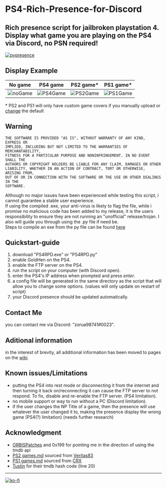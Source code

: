 ﻿# PS4-Rich-Presence-for-Discord
 Rich presence script for jailbroken playstation 4.  
 Display what game you are playing on the PS4 via Discord, no PSN required!  
 ---
 [![pypresence](https://img.shields.io/badge/using-pypresence-00bb88.svg?style=for-the-badge&logo=discord&logoWidth=20)](https://github.com/qwertyquerty/pypresence)

## Display Example
No game 	| 	PS4 game 	|	PS2 game* 	|	PS1 game* 	|
 -----------|---------------|---------------|---------------|
 ![noGame](https://i.imgur.com/MTrBFew.png) | ![PS4Game](https://i.imgur.com/gtIW76h.png) | ![PS2Game](https://i.imgur.com/riihpST.png) 	| ![PS1Game](https://i.imgur.com/CRRjGFZ.png) 	|  
 
\* PS2 and PS1 will only have custom game covers if you manually upload or [change](https://github.com/zorua98741/PS4-Rich-Presence-for-Discord/wiki#changing-image) the default 

## Warning
```
THE SOFTWARE IS PROVIDED "AS IS", WITHOUT WARRANTY OF ANY KIND, EXPRESS OR
IMPLIED, INCLUDING BUT NOT LIMITED TO THE WARRANTIES OF MERCHANTABILITY,
FITNESS FOR A PARTICULAR PURPOSE AND NONINFRINGEMENT. IN NO EVENT SHALL THE
AUTHORS OR COPYRIGHT HOLDERS BE LIABLE FOR ANY CLAIM, DAMAGES OR OTHER
LIABILITY, WHETHER IN AN ACTION OF CONTRACT, TORT OR OTHERWISE, ARISING FROM,
OUT OF OR IN CONNECTION WITH THE SOFTWARE OR THE USE OR OTHER DEALINGS IN THE
SOFTWARE.
```  
Although no major issues have been experienced while testing this script, i cannot guarantee a stable user experience.  
If using the compiled .exe, your anti-virus is likely to flag the file, while i promise no malicious code has been added to my release, 
it is the users responsibility to ensure they are not running an "unofficial" release/trojan. I also will guide you through using the .py file if need be.  
Steps to compile an exe from the py file can be found [here](https://github.com/zorua98741/PS4-Rich-Presence-for-Discord/wiki#compiling-the-exe)

## Quickstart-guide
1. download "PS4RPD.exe" or "PS4RPD.py"
2. enable GoldHen on the PS4.
3. enable the FTP server on the PS4.
4. run the script on your computer (with Discord open).
5. enter the PS4's IP address when prompted and press *enter*.
6. a config file will be generated in the same directory as the script that will allow you to change some options. (values will only update on restart of script)
7. your Discord presence should be updated automatically.

## Contact Me
you can contact me via Discord: "zorua98741#0023".

## Aditional information
in the interest of brevity, all additional information has been moved to pages on the [wiki](https://github.com/zorua98741/PS4-Rich-Presence-for-Discord/wiki).

## Known issues/Limitations
- putting the PS4 into rest mode or disconnecting it from the internet and then turning it back on/reconnecting it can cause the FTP server to not respond.
To fix, disable and re-enable the FTP server. (PS4 limitation).
- no mobile support or way to run without a PC (Discord limitation).
- if the user changes the NP Title of a game, then the presence will use whatever the user changed it to, making the presence display the wrong game (PS4(?) limitation) (needs further research)

## Acknowledgment
- [ORBISPatches](https://orbispatches.com/) and 0x199 for pointing me in the direction of using the tmdb api
- [PS2 games.md](https://github.com/zorua98741/PS4-Rich-Presence-for-Discord/blob/main/PS2%20games.md) sourced from [Veritas83](https://github.com/Veritas83/PS2-OPL-CFG/blob/master/test/PS2-GAMEID-TITLE-MASTER.csv)
- [PS1 games.md](https://github.com/zorua98741/PS4-Rich-Presence-for-Discord/blob/main/PS1%20games.md) sourced from [CRX](https://psxdatacenter.com/information.html)  
- [Tustin](https://github.com/Tustin/PlayStationDiscord-Games/blob/master/script.py) for their tmdb hash code (line 20)

---
[![ko-fi](https://ko-fi.com/img/githubbutton_sm.svg)](https://ko-fi.com/N4N87V7K5)
